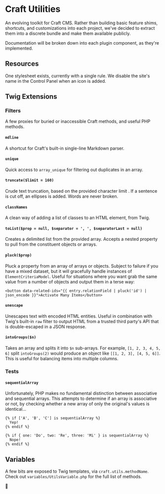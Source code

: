 # Craft Utilities

An evolving toolkit for Craft CMS. Rather than building basic feature shims, shortcuts, and customizations into each project, we've decided to extract them into a discrete bundle and make them available publicly.

Documentation will be broken down into each plugin component, as they're implemented.

## Resources

One stylesheet exists, currently with a single rule. We disable the site's name in the Control Panel when an icon is added.

## Twig Extensions

### Filters
A few proxies for buried or inaccessible Craft methods, and useful PHP methods.

#### `mdline`
A shortcut for Craft's built-in single-line Markdown parser.

#### `unique`
Quick access to `array_unique` for filtering out duplicates in an array.

#### `truncate($limit = 160)`
Crude text truncation, based on the provided character limit . If a sentence is cut off, an ellipses is added. Words are never broken.

#### `classNames`
A clean way of adding a list of classes to an HTML element, from Twig.

#### `toList($prop = null, $separator = ', ', $separatorLast = null)`
Creates a delimited list from the provided array. Accepts a nested property to pull from the constituent objects or arrays.

#### `pluck($prop)`
Pluck a property from an array of arrays or objects. Subject to failure if you have a mixed dataset, but it will gracefully handle instances of `ElementCriteriaModel`. Useful for situations where you want grab the same value from a number of objects and output them in a terse way:

```twig
<button data-related-ids="{{ entry.relationField | pluck('id') | json_encode }}">Activate Many Items</button>
```

#### `unescape`
Unescapes text with encoded HTML entities. Useful in combination with Twig's built-in `raw` filter to output HTML from a trusted third party's API that is double-escaped in a JSON response.

#### `intoGroups($n)`
Takes an array and splits it into `$n` sub-arrays. For example, `[1, 2, 3, 4, 5, 6]` split `intoGroups(2)` would produce an object like `[[1, 2, 3], [4, 5, 6]]`. This is useful for balancing items into multiple columns.

### Tests

#### `sequentialArray`
Unfortunately, PHP makes no fundamental distinction between associative and sequential arrays. This attempts to determine if an array is associative or not, by checking whether a new array of only the original's values is identical…

```twig
{% if ['A', 'B', 'C'] is sequentialArray %}
  Yep!
{% endif %}

{% if { one: 'Do', two: 'Re', three: 'Mi' } is sequentialArray %}
  Nope!
{% endif %}
```

## Variables

A few bits are exposed to Twig templates, via `craft.utils.methodName`. Check out `variables/UtilsVariable.php` for the full list of methods.

:deciduous_tree:
